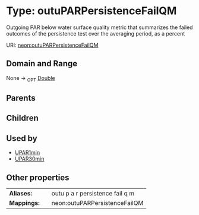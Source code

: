 
# Type: outuPARPersistenceFailQM


Outgoing PAR below water surface quality metric that summarizes  the failed outcomes of the persistence test over the averaging period, as a percent

URI: [neon:outuPARPersistenceFailQM](https://data.neonscience.org/outuPARPersistenceFailQM)


## Domain and Range

None ->  <sub>OPT</sub> [Double](types/Double.md)

## Parents


## Children


## Used by

 * [UPAR1min](UPAR1min.md)
 * [UPAR30min](UPAR30min.md)

## Other properties

|  |  |  |
| --- | --- | --- |
| **Aliases:** | | outu p a r persistence fail q m |
| **Mappings:** | | neon:outuPARPersistenceFailQM |

